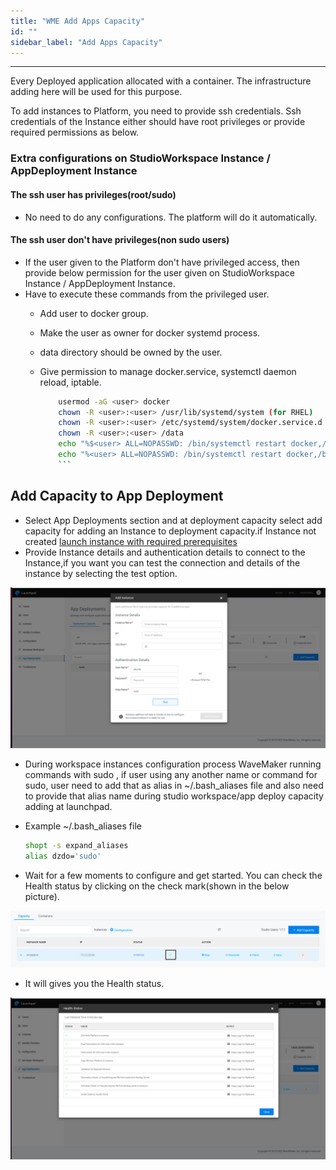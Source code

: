 ```yaml
---
title: "WME Add Apps Capacity"
id: ""
sidebar_label: "Add Apps Capacity"
---
```

---

Every Deployed application allocated with a container. The infrastructure adding here will be used for this purpose.

To add instances to Platform, you need to provide ssh credentials.
Ssh credentials of the Instance either should have root privileges or provide required permissions as below.

### Extra configurations on StudioWorkspace Instance / AppDeployment Instance

#### The ssh user has privileges(root/sudo)

- No need to do any configurations. The platform will do it automatically.

#### The ssh user don't have privileges(non sudo users)

- If the user given to the Platform don't have privileged access, then provide below permission for the user given on StudioWorkspace Instance / AppDeployment Instance.
- Have to execute these commands from the privileged user.
  - Add user to docker group.
  - Make the user as owner for docker systemd process.
  - data directory should be owned by the user.
  - Give permission to manage docker.service, systemctl daemon reload, iptable.

    ```bash
        usermod -aG <user> docker
        chown -R <user>:<user> /usr/lib/systemd/system (for RHEL)
        chown -R <user>:<user> /etc/systemd/system/docker.service.d   (for ubuntu)
        chown -R <user>:<user> /data
        echo "%$<user> ALL=NOPASSWD: /bin/systemctl restart docker,/bin/systemctl daemon-reload,/usr/sbin/iptables" >> /etc/sudoers.d/<sudoers-file-name> (for RHEL)
        echo "%<user> ALL=NOPASSWD: /bin/systemctl restart docker,/bin/systemctl daemon-reload,/sbin/iptables" >> /etc/sudoers.d/<sudoers-file-name>  (for ubuntu)
        ```

## Add Capacity to App Deployment

- Select App Deployments section and at deployment capacity select add capacity for adding an Instance to deployment capacity.if Instance not created [launch instance with required prerequisites](/learn/on-premise/prerequisites)
- Provide Instance details and authentication details to connect to the Instance,if you want you can test the connection and details of the instance by selecting the test option.

[![deployment capacity](/learn/assets/wme-setup/configuring-wme/app-deployment-capacity.png)](/learn/assets/wme-setup/configuring-wme/app-deployment-capacity.png)

- During workspace instances configuration process WaveMaker running commands with sudo , if user using any another name or command for sudo, user need to add that as alias in ~/.bash_aliases file and also need to provide that alias name during studio workspace/app deploy capacity adding at launchpad.
- Example ~/.bash_aliases file
  
  ```bash
  shopt -s expand_aliases
  alias dzdo='sudo'
  ```

- Wait for a few moments to configure and get started. You can check the Health status by clicking on the check mark(shown in the below picture).

[![status check](/learn/assets/wme-setup/configuring-wme/status-check.png)](/learn/assets/wme-setup/configuring-wme/status-check.png)

- It will gives you the Health status.

[![app deployement health status check](/learn/assets/wme-setup/configuring-wme/app-deployement-health-status.png)](/learn/assets/wme-setup/configuring-wme/app-deployement-health-status.png)





